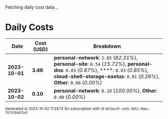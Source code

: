 Fetching daily cost data...
# Daily Costs

| Date | Cost (USD) | Breakdown |
|------|----------------|-----------|
| **2023-10-01** | **3.46** | **personal-network**: `2.85` (_82.31%_), **personal-site**: `0.54` (_15.72%_), **personal-dns**: `0.03` (_0.87%_), ****: `0.03` (_0.85%_), **cloud-shell-storage-eastus**: `0.01` (_0.26%_), **Other**: `0.00` (_0.00%_) |
| **2023-10-02** | **0.10** | **personal-network**: `0.10` (_100.00%_), **Other**: `0.00` (_0.00%_) |


<sup>Generated at 2023-10-02 11:28:12 for subscription with id `4913be3f-a345-4652-9bba-767418dd25e3`</sup>
